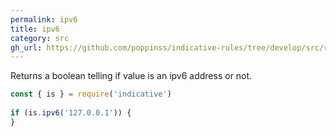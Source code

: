 ```yaml
---
permalink: ipv6
title: ipv6
category: src
gh_url: https://github.com/poppinss/indicative-rules/tree/develop/src/raw/ipv6.ts
---
```


Returns a boolean telling if value is an ipv6 address or not.
 
```js
const { is } = require('indicative')
 
if (is.ipv6('127.0.0.1')) {
}
```